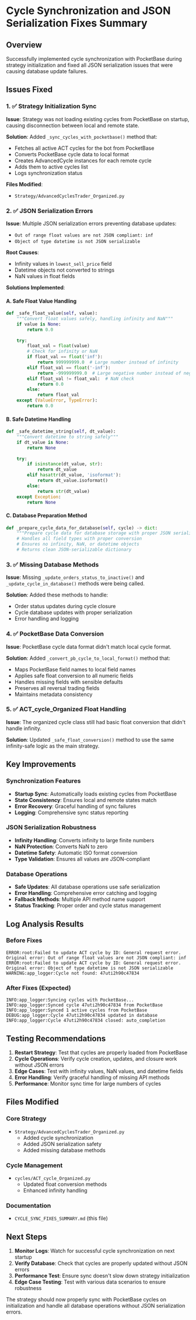 # Cycle Synchronization and JSON Serialization Fixes Summary

## Overview
Successfully implemented cycle synchronization with PocketBase during strategy initialization and fixed all JSON serialization issues that were causing database update failures.

## Issues Fixed

### 1. ✅ Strategy Initialization Sync
**Issue**: Strategy was not loading existing cycles from PocketBase on startup, causing disconnection between local and remote state.

**Solution**: Added `_sync_cycles_with_pocketbase()` method that:
- Fetches all active ACT cycles for the bot from PocketBase
- Converts PocketBase cycle data to local format
- Creates AdvancedCycle instances for each remote cycle
- Adds them to active cycles list
- Logs synchronization status

**Files Modified**:
- `Strategy/AdvancedCyclesTrader_Organized.py`

### 2. ✅ JSON Serialization Errors
**Issue**: Multiple JSON serialization errors preventing database updates:
- `Out of range float values are not JSON compliant: inf`
- `Object of type datetime is not JSON serializable`

**Root Causes**:
- Infinity values in `lowest_sell_price` field
- Datetime objects not converted to strings
- NaN values in float fields

**Solutions Implemented**:

#### A. Safe Float Value Handling
```python
def _safe_float_value(self, value):
    """Convert float values safely, handling infinity and NaN"""
    if value is None:
        return 0.0
    
    try:
        float_val = float(value)
        # Check for infinity or NaN
        if float_val == float('inf'):
            return 999999999.0  # Large number instead of infinity
        elif float_val == float('-inf'):
            return -999999999.0  # Large negative number instead of negative infinity
        elif float_val != float_val:  # NaN check
            return 0.0
        else:
            return float_val
    except (ValueError, TypeError):
        return 0.0
```

#### B. Safe Datetime Handling
```python
def _safe_datetime_string(self, dt_value):
    """Convert datetime to string safely"""
    if dt_value is None:
        return None
    
    try:
        if isinstance(dt_value, str):
            return dt_value
        elif hasattr(dt_value, 'isoformat'):
            return dt_value.isoformat()
        else:
            return str(dt_value)
    except Exception:
        return None
```

#### C. Database Preparation Method
```python
def _prepare_cycle_data_for_database(self, cycle) -> dict:
    """Prepare cycle data for database storage with proper JSON serialization"""
    # Handles all field types with proper conversion
    # Ensures no infinity, NaN, or datetime objects
    # Returns clean JSON-serializable dictionary
```

### 3. ✅ Missing Database Methods
**Issue**: Missing `_update_orders_status_to_inactive()` and `_update_cycle_in_database()` methods were being called.

**Solution**: Added these methods to handle:
- Order status updates during cycle closure
- Cycle database updates with proper serialization
- Error handling and logging

### 4. ✅ PocketBase Data Conversion
**Issue**: PocketBase cycle data format didn't match local cycle format.

**Solution**: Added `_convert_pb_cycle_to_local_format()` method that:
- Maps PocketBase field names to local field names
- Applies safe float conversion to all numeric fields
- Handles missing fields with sensible defaults
- Preserves all reversal trading fields
- Maintains metadata consistency

### 5. ✅ ACT_cycle_Organized Float Handling
**Issue**: The organized cycle class still had basic float conversion that didn't handle infinity.

**Solution**: Updated `_safe_float_conversion()` method to use the same infinity-safe logic as the main strategy.

## Key Improvements

### Synchronization Features
- **Startup Sync**: Automatically loads existing cycles from PocketBase
- **State Consistency**: Ensures local and remote states match
- **Error Recovery**: Graceful handling of sync failures
- **Logging**: Comprehensive sync status reporting

### JSON Serialization Robustness
- **Infinity Handling**: Converts infinity to large finite numbers
- **NaN Protection**: Converts NaN to zero
- **Datetime Safety**: Automatic ISO format conversion
- **Type Validation**: Ensures all values are JSON-compliant

### Database Operations
- **Safe Updates**: All database operations use safe serialization
- **Error Handling**: Comprehensive error catching and logging
- **Fallback Methods**: Multiple API method name support
- **Status Tracking**: Proper order and cycle status management

## Log Analysis Results

### Before Fixes
```
ERROR:root:Failed to update ACT cycle by ID: General request error. Original error: Out of range float values are not JSON compliant: inf
ERROR:root:Failed to update ACT cycle by ID: General request error. Original error: Object of type datetime is not JSON serializable
WARNING:app_logger:Cycle not found: 47uti2h90c47834
```

### After Fixes (Expected)
```
INFO:app_logger:Syncing cycles with PocketBase...
INFO:app_logger:Synced cycle 47uti2h90c47834 from PocketBase
INFO:app_logger:Synced 1 active cycles from PocketBase
DEBUG:app_logger:Cycle 47uti2h90c47834 updated in database
INFO:app_logger:Cycle 47uti2h90c47834 closed: auto_completion
```

## Testing Recommendations

1. **Restart Strategy**: Test that cycles are properly loaded from PocketBase
2. **Cycle Operations**: Verify cycle creation, updates, and closure work without JSON errors
3. **Edge Cases**: Test with infinity values, NaN values, and datetime fields
4. **Error Handling**: Verify graceful handling of missing API methods
5. **Performance**: Monitor sync time for large numbers of cycles

## Files Modified

### Core Strategy
- `Strategy/AdvancedCyclesTrader_Organized.py`
  - Added cycle synchronization
  - Added JSON serialization safety
  - Added missing database methods

### Cycle Management
- `cycles/ACT_cycle_Organized.py`
  - Updated float conversion methods
  - Enhanced infinity handling

### Documentation
- `CYCLE_SYNC_FIXES_SUMMARY.md` (this file)

## Next Steps

1. **Monitor Logs**: Watch for successful cycle synchronization on next startup
2. **Verify Database**: Check that cycles are properly updated without JSON errors
3. **Performance Test**: Ensure sync doesn't slow down strategy initialization
4. **Edge Case Testing**: Test with various data scenarios to ensure robustness

The strategy should now properly sync with PocketBase cycles on initialization and handle all database operations without JSON serialization errors. 